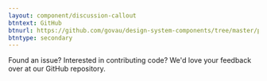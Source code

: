 ```yaml
---
layout: component/discussion-callout
btntext: GitHub
btnurl: https://github.com/govau/design-system-components/tree/master/packages/text-inputs
btntype: secondary
---
```


 Found an issue? Interested in contributing code? We'd love your feedback over at our GitHub repository.
